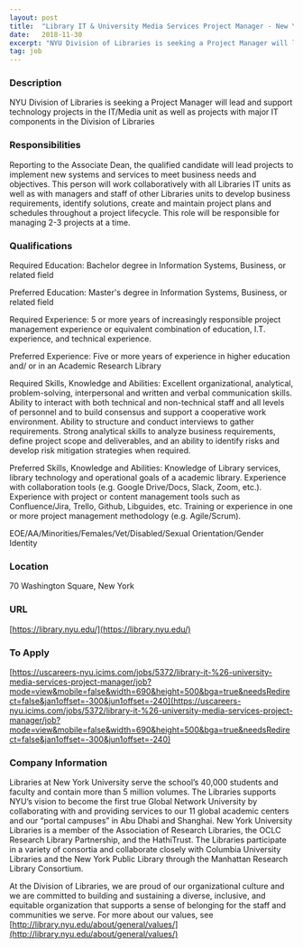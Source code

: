```yaml
---
layout: post
title:  "Library IT & University Media Services Project Manager - New York University"
date:   2018-11-30
excerpt: "NYU Division of Libraries is seeking a Project Manager will lead and support technology projects in the IT/Media unit as well as projects with major IT components in the Division of Libraries"
tag: job
---
```


### Description   

NYU Division of Libraries is seeking a Project Manager will lead and support technology projects in the IT/Media unit as well as projects with major IT components in the Division of Libraries


### Responsibilities   

Reporting to the Associate Dean, the qualified candidate will lead projects to implement new systems and services to meet business needs and objectives. This person will work collaboratively with all Libraries IT units as well as with managers and staff of other Libraries units to develop business requirements, identify solutions, create and maintain project plans and schedules throughout a project lifecycle. This role will be responsible for managing 2-3 projects at a time.


### Qualifications   

Required Education:
Bachelor degree in Information Systems, Business, or related field

Preferred Education:
Master's degree in Information Systems, Business, or related field

Required Experience:
5 or more years of increasingly responsible project management experience or equivalent combination of education, I.T. experience, and technical experience.

Preferred Experience:
Five or more years of experience in higher education and/ or in an Academic Research Library

Required Skills, Knowledge and Abilities:
Excellent organizational, analytical, problem-solving, interpersonal and written and verbal communication skills. Ability to interact with both technical and non-technical staff and all levels of personnel and to build consensus and support a cooperative work environment. Ability to structure and conduct interviews to gather requirements. Strong analytical skills to analyze business requirements, define project scope and deliverables, and an ability to identify risks and develop risk mitigation strategies when required.

Preferred Skills, Knowledge and Abilities:
Knowledge of Library services, library technology and operational goals of a academic library. Experience with collaboration tools (e.g. Google Drive/Docs, Slack, Zoom, etc.). Experience with project or content management tools such as Confluence/Jira, Trello, Github, Libguides, etc. Training or experience in one or more project management methodology (e.g. Agile/Scrum).

EOE/AA/Minorities/Females/Vet/Disabled/Sexual Orientation/Gender Identity




### Location   

70 Washington Square, New York


### URL   

[https://library.nyu.edu/](https://library.nyu.edu/)

### To Apply   

[https://uscareers-nyu.icims.com/jobs/5372/library-it-%26-university-media-services-project-manager/job?mode=view&mobile=false&width=690&height=500&bga=true&needsRedirect=false&jan1offset=-300&jun1offset=-240](https://uscareers-nyu.icims.com/jobs/5372/library-it-%26-university-media-services-project-manager/job?mode=view&mobile=false&width=690&height=500&bga=true&needsRedirect=false&jan1offset=-300&jun1offset=-240)


### Company Information   

Libraries at New York University serve the school’s 40,000 students and faculty and contain more than 5 million volumes. The Libraries supports NYU’s vision to become the first true Global Network University by collaborating with and providing services to our 11 global academic centers and our “portal campuses” in Abu Dhabi and Shanghai. New York University Libraries is a member of the Association of Research Libraries, the OCLC Research Library Partnership, and the HathiTrust. The Libraries participate in a variety of consortia and collaborate closely with Columbia University Libraries and the New York Public Library through the Manhattan Research Library Consortium.

At the Division of Libraries, we are proud of our organizational culture and we are committed to building and sustaining a diverse, inclusive, and equitable organization that supports a sense of belonging for the staff and communities we serve. For more about our values, see [http://library.nyu.edu/about/general/values/](http://library.nyu.edu/about/general/values/)



